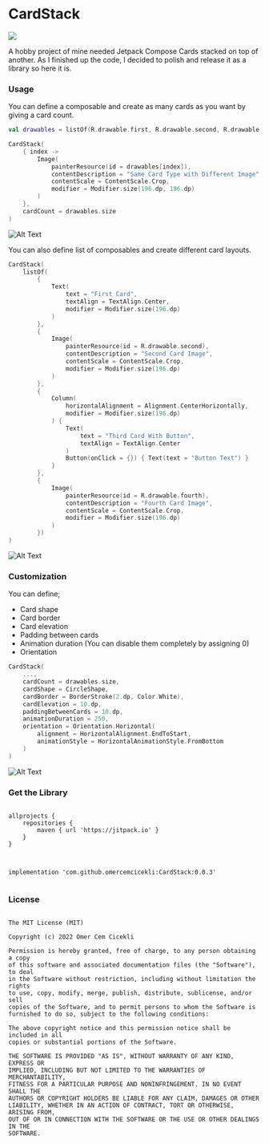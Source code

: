 # CardStack

[![](https://jitpack.io/v/omercemcicekli/CardStack.svg)](https://jitpack.io/#omercemcicekli/CardStack)

A hobby project of mine needed Jetpack Compose Cards stacked on top of another. As I finished up the code, I decided to polish and release it as a library so here it is.

### Usage

You can define a composable and create as many cards as you want by giving a card count.

```kotlin
val drawables = listOf(R.drawable.first, R.drawable.second, R.drawable.third, R.drawable.fourth)

CardStack(
    { index ->
        Image(
            painterResource(id = drawables[index]),
            contentDescription = "Same Card Type with Different Image",
            contentScale = ContentScale.Crop,
            modifier = Modifier.size(196.dp, 196.dp)
        )
    },
    cardCount = drawables.size
)
```

![Alt Text](https://media.giphy.com/media/4XHSwUus1A71tOOnnA/giphy.gif)

You can also define list of composables and create different card layouts.

```kotlin
CardStack(
    listOf(
        {
            Text(
                text = "First Card",
                textAlign = TextAlign.Center,
                modifier = Modifier.size(196.dp)
            )
        },
        {
            Image(
                painterResource(id = R.drawable.second),
                contentDescription = "Second Card Image",
                contentScale = ContentScale.Crop,
                modifier = Modifier.size(196.dp)
            )
        },
        {
            Column(
                horizontalAlignment = Alignment.CenterHorizontally,
                modifier = Modifier.size(196.dp)
            ) {
                Text(
                    text = "Third Card With Button",
                    textAlign = TextAlign.Center
                )
                Button(onClick = {}) { Text(text = "Button Text") }
            }
        },
        {
            Image(
                painterResource(id = R.drawable.fourth),
                contentDescription = "Fourth Card Image",
                contentScale = ContentScale.Crop,
                modifier = Modifier.size(196.dp)
            )
        })
)
```
                             
![Alt Text](https://media.giphy.com/media/0csGgiP6l8tqVTGa6H/giphy.gif)

                         
### Customization

You can define;

* Card shape
* Card border
* Card elevation
* Padding between cards
* Animation duration (You can disable them completely by assigning 0)
* Orientation

```kotlin
CardStack(
	...,
	cardCount = drawables.size,
	cardShape = CircleShape,
	cardBorder = BorderStroke(2.dp, Color.White),
	cardElevation = 10.dp,
	paddingBetweenCards = 10.dp,
	animationDuration = 250,
	orientation = Orientation.Horizontal(
	    alignment = HorizontalAlignment.EndToStart,
	    animationStyle = HorizontalAnimationStyle.FromBottom
	)
)
```
	
![Alt Text](https://media.giphy.com/media/OyIkBjyyKSJ2VJTDQo/giphy.gif)

### Get the Library

<pre>
<code>
allprojects {
	repositories {
		maven { url 'https://jitpack.io' }
	}
}
	</code></pre>

<pre>
<code>
implementation 'com.github.omercemcicekli:CardStack:0.0.3'
	</code></pre>

### License

<pre>
<code>
The MIT License (MIT)
	
Copyright (c) 2022 Omer Cem Cicekli
	
Permission is hereby granted, free of charge, to any person obtaining a copy
of this software and associated documentation files (the "Software"), to deal
in the Software without restriction, including without limitation the rights
to use, copy, modify, merge, publish, distribute, sublicense, and/or sell
copies of the Software, and to permit persons to whom the Software is
furnished to do so, subject to the following conditions:
	
The above copyright notice and this permission notice shall be included in all
copies or substantial portions of the Software.
	
THE SOFTWARE IS PROVIDED "AS IS", WITHOUT WARRANTY OF ANY KIND, EXPRESS OR
IMPLIED, INCLUDING BUT NOT LIMITED TO THE WARRANTIES OF MERCHANTABILITY,
FITNESS FOR A PARTICULAR PURPOSE AND NONINFRINGEMENT. IN NO EVENT SHALL THE
AUTHORS OR COPYRIGHT HOLDERS BE LIABLE FOR ANY CLAIM, DAMAGES OR OTHER
LIABILITY, WHETHER IN AN ACTION OF CONTRACT, TORT OR OTHERWISE, ARISING FROM,
OUT OF OR IN CONNECTION WITH THE SOFTWARE OR THE USE OR OTHER DEALINGS IN THE
SOFTWARE.
	</code></pre>



